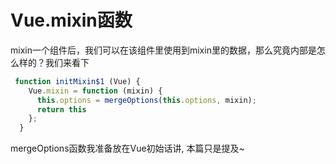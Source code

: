 # Vue.mixin函数
mixin一个组件后，我们可以在该组件里使用到mixin里的数据，那么究竟内部是怎么样的？我们来看下
```js {3}
 function initMixin$1 (Vue) {
    Vue.mixin = function (mixin) {
      this.options = mergeOptions(this.options, mixin);
      return this
    };
  }
```
<font-bold>mergeOptions函数</font-bold>我准备放在Vue初始话讲, 本篇只是提及~

<wx/>